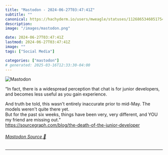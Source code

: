```yaml
---
title: "Mastodon - 2024-06-27T03:47:41Z"
subtitle: ""
canonical: https://hachyderm.io/users/mweagle/statuses/112686534605175437
description:
image: "/images/mastodon.png"

date: 2024-06-27T03:47:41Z
lastmod: 2024-06-27T03:47:41Z
image: ""
tags: ["Social Media"]

categories: ["mastodon"]
# generated: 2025-03-16T12:33:30-04:00
---
```

![Mastodon](/images/mastodon.png)

<p>“In fact, there is a widespread perception that chat is for junior developers, and becomes less useful as you gain experience.</p><p>And truth be told, this wasn&#39;t entirely inaccurate prior to mid-May. The models weren&#39;t quite there yet.<br />But for the past six weeks, things have been very, very different, and YOU my friend are missing out.”<br /><a href="https://sourcegraph.com/blog/the-death-of-the-junior-developer" target="_blank" rel="nofollow noopener noreferrer" translate="no"><span class="invisible">https://</span><span class="ellipsis">sourcegraph.com/blog/the-death</span><span class="invisible">-of-the-junior-developer</span></a></p>


###### [Mastodon Source 🐘](https://hachyderm.io/@mweagle/112686534605175437)

___
